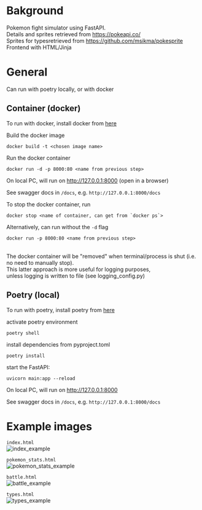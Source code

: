 # Bakground
Pokemon fight simulator using FastAPI.
<br>
Details and sprites retrieved from https://pokeapi.co/ 
<br>
Sprites for typesretrieved from https://github.com/msikma/pokesprite
<br>
Frontend with HTML/Jinja

# General

Can run with poetry locally, or with docker

## Container (docker)

To run with docker, install docker from [here](https://docs.docker.com/engine/install/)

Build the docker image

```
docker build -t <chosen image name>
```

Run the docker container


```docker
docker run -d -p 8000:80 <name from previous step>
```


On local PC, will run on http://127.0.0.1:8000 (open in a browser)

See swagger docs in `/docs`, e.g.
`http://127.0.0.1:8000/docs`

To stop the docker container, run
```docker
docker stop <name of container, can get from `docker ps`>
```

Alternatively, can run without the `-d` flag
```docker
docker run -p 8000:80 <name from previous step>
```
<br>
The docker container will be "removed" when terminal/process is shut
(i.e. no need to manually stop).
<br>
This latter approach is more useful for logging purposes,
<br>
unless logging is written to file (see logging_config.py)

## Poetry (local)

To run with poetry, install poetry from [here](https://python-poetry.org/docs/)

activate poetry environment

```
poetry shell
```

install dependencies from pyproject.toml

```
poetry install
```

start the FastAPI:

```
uvicorn main:app --reload
```

On local PC, will run on http://127.0.0.1:8000

See swagger docs in `/docs`, e.g.
`http://127.0.0.1:8000/docs`

# Example images

`index.html`
<br>
![index_example](https://github.com/LAMaglan/PokeFightSimulator/assets/29206211/564d3eb0-d0b6-42c4-b875-01fca96c518d)

`pokemon_stats.html`
<br>
![pokemon_stats_example](https://github.com/LAMaglan/PokeFightSimulator/assets/29206211/599298a2-9b7d-4b0c-8210-9314c574997f)

`battle.html`
<br>
![battle_example](https://github.com/LAMaglan/PokeFightSimulator/assets/29206211/5c7d37b3-55f1-4a68-9d8a-0d6e80575074)

`types.html`
<br>
![types_example](https://github.com/LAMaglan/PokeFightSimulator/assets/29206211/f0e6a296-fe40-40e6-913e-c433d9b78002)
